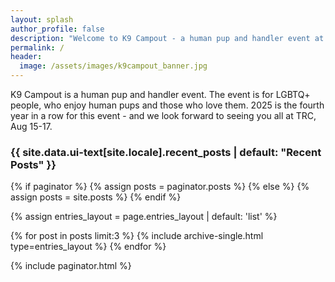 ```yaml
---
layout: splash
author_profile: false
description: "Welcome to K9 Campout - a human pup and handler event at TRC"
permalink: /
header:
  image: /assets/images/k9campout_banner.jpg
---
```


K9 Campout is a human pup and handler event. The event is for LGBTQ+ people, who enjoy human pups and those who love them. 2025 is the fourth year in a row for this event - and we look forward to seeing you all at TRC, Aug 15-17.



<h3 class="archive__subtitle">{{ site.data.ui-text[site.locale].recent_posts | default: "Recent Posts" }}</h3>

{% if paginator %}
  {% assign posts = paginator.posts %}
{% else %}
  {% assign posts = site.posts %}
{% endif %}

{% assign entries_layout = page.entries_layout | default: 'list' %}
<div class="entries-{{ entries_layout }}">
  {% for post in posts limit:3 %}
    {% include archive-single.html type=entries_layout %}
  {% endfor %}
</div>

{% include paginator.html %}
